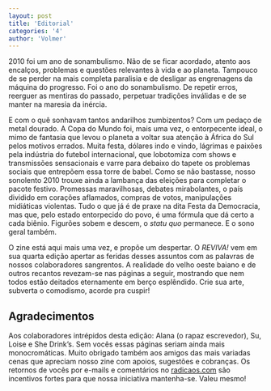 ```yaml
---
layout: post
title: 'Editorial'
categories: '4'
author: 'Volmer'
---
```


2010 foi um ano de sonambulismo. Não de se ficar acordado, atento aos encalços, problemas
e questões relevantes à vida e ao planeta. Tampouco de se perder na mais completa
paralisia e de desligar as engrenagens da máquina do progresso. Foi o ano do sonambulismo.
De repetir erros, reerguer as mentiras do passado, perpetuar tradições inválidas e de se
manter na maresia da inércia.

E com o quê sonhavam tantos andarilhos zumbizentos? Com um pedaço de metal dourado. A Copa
do Mundo foi, mais uma vez, o entorpecente ideal, o mimo de fantasia que levou o planeta a
voltar sua atenção à África do Sul pelos motivos errados. Muita festa, dólares indo e
vindo, lágrimas e paixões pela indústria do futebol internacional, que lobotomiza com
shows e transmissões sensacionais e varre para debaixo do tapete os problemas sociais que
entrepõem essa torre de babel. Como se não bastasse, nosso sonolento 2010 trouxe ainda a
lambança das eleições para completar o pacote festivo. Promessas maravilhosas, debates
mirabolantes, o país dividido em corações aflamados, compras de votos, manipulações
midiáticas violentas. Tudo o que já é de praxe na dita Festa da Democracia, mas que, pelo
estado entorpecido do povo, é uma fórmula que dá certo a cada biênio. Figurões sobem e
descem, o *statu quo* permanece. E o sono geral também.

O zine está aqui mais uma vez, e propõe um despertar. O *REVIVA!* vem em sua quarta edição
apertar as feridas desses assuntos com as palavras de nossos colaboradores sangrentos. A
realidade do velho oeste baiano e de outros recantos revezam-se nas páginas a seguir,
mostrando que nem todos estão deitados eternamente em berço esplêndido. Crie sua arte,
subverta o comodismo, acorde pra cuspir!

## Agradecimentos
Aos colaboradores intrépidos desta edição: Alana (o rapaz escrevedor), Su, Loise e She
Drink’s. Sem vocês essas páginas seriam ainda mais monocromáticas. Muito obrigado também
aos amigos das mais variadas cenas que apreciam nosso zine com apoios, sugestões e
cobranças. Os retornos de vocês por e-mails e comentários no [radicaos.com](http://radicaos.com) são incentivos
fortes para que nossa iniciativa mantenha-se. Valeu mesmo!
